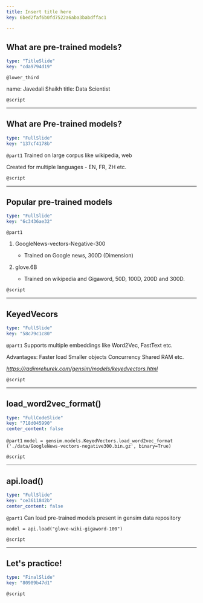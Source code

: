 ```yaml
---
title: Insert title here
key: 6bed2faf6b0fd7522a6aba3babdffac1

---
```

## What are pre-trained models?

```yaml
type: "TitleSlide"
key: "cda9794d19"
```

`@lower_third`

name: Javedali Shaikh
title: Data Scientist


`@script`



---
## What are Pre-trained models?

```yaml
type: "FullSlide"
key: "137cf4178b"
```

`@part1`
Trained on large corpus like wikipedia, web                            

Created for multiple languages - EN, FR, ZH etc.


`@script`



---
## Popular pre-trained models

```yaml
type: "FullSlide"
key: "6c3436ae32"
```

`@part1`
1. GoogleNews-vectors-Negative-300 

      - Trained on Google news, 300D (Dimension)

2. glove.6B

      - Trained on wikipedia and Gigaword, 50D, 100D, 200D and 300D.


`@script`



---
## KeyedVecors

```yaml
type: "FullSlide"
key: "58c79c1c80"
```

`@part1`
Supports multiple embeddings like Word2Vec, FastText etc.

Advantages:
Faster load
Smaller objects
Concurrency
Shared RAM
etc.

_https://radimrehurek.com/gensim/models/keyedvectors.html_


`@script`



---
## load_word2vec_format()

```yaml
type: "FullCodeSlide"
key: "718d045990"
center_content: false
```

`@part1`
`model = gensim.models.KeyedVectors.load_word2vec_format
         ('./data/GoogleNews-vectors-negative300.bin.gz', binary=True)`


`@script`



---
## api.load()

```yaml
type: "FullSlide"
key: "ce3611842b"
center_content: false
```

`@part1`
Can load pre-trained models present in gensim data repository

`model = api.load("glove-wiki-gigaword-100")`


`@script`



---
## Let's practice!

```yaml
type: "FinalSlide"
key: "80989b47d1"
```

`@script`


